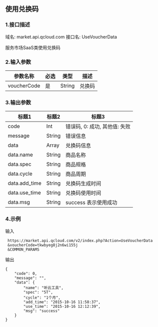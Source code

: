 ## 使用兑换码

### 1.接口描述

域名: market.api.qcloud.com
接口名: UseVoucherData

服务市场SaaS类使用兑换码

### 2.输入参数


| 参数名称 | 必选 | 类型 | 描述 |
|---------|---------|---------|---------|
| voucherCode | 是 | String | 兑换码 |


### 3.输出参数


| 标题1 | 标题2 | 标题3 |
|---------|---------|---------|
| code | Int | 错误码, 0: 成功, 其他值: 失败 |
| message | String | 错误信息 |
| data | Array | 兑换码信息 |
| data.name | String | 商品名称 |
| data.spec | String | 商品规格 |
| data.cycle | String | 商品周期 |
| data.add_time | String | 兑换码生成时间 |
| data.use_time | String | 兑换码使用时间 |
| data.msg | String | success 表示使用成功 |

### 4.示例

输入


```
 https://market.api.qcloud.com/v2/index.php?Action=UseVoucherData
 &voucherCode=tkwbyeg8j2n6wi155j
 &COMMON_PARAMS
```

输出


```
{
    "code": 0,
    "message": "",
    "data": {
        "name": "听云工具",
        "spec": "5T",
        "cycle": "1个月",
        "add_time": "2015-10-16 11:58:37",
        "use_time": "2015-10-16 12:12:39",
        "msg": "success"
    }
}
```